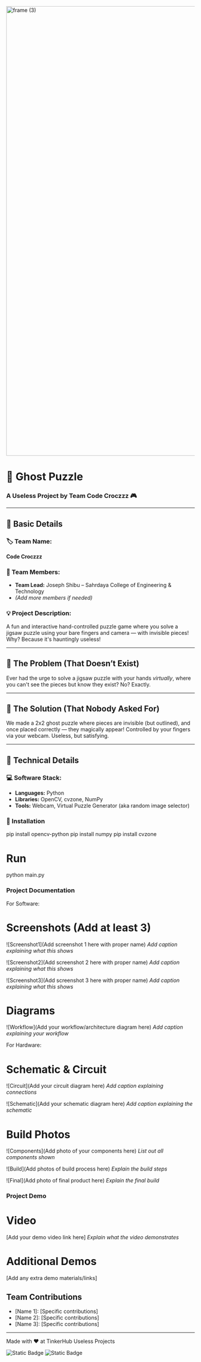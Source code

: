 <img width="3188" height="1202" alt="frame (3)" src="https://github.com/user-attachments/assets/517ad8e9-ad22-457d-9538-a9e62d137cd7" />

# 👻 Ghost Puzzle  
### A Useless Project by Team Code Croczzz 🎮

---

## 🚀 Basic Details

### 🏷️ Team Name:
**Code Croczzz**

### 👥 Team Members:
- **Team Lead:** Joseph Shibu – Sahrdaya College of Engineering & Technology  
- *(Add more members if needed)*

### 💡 Project Description:
A fun and interactive hand-controlled puzzle game where you solve a jigsaw puzzle using your bare fingers and camera — with invisible pieces! Why? Because it's hauntingly useless!

---

## 🤯 The Problem (That Doesn’t Exist)
Ever had the urge to solve a jigsaw puzzle with your hands *virtually*, where you can't see the pieces but know they exist? No? Exactly.

---

## 🤷 The Solution (That Nobody Asked For)
We made a 2x2 ghost puzzle where pieces are invisible (but outlined), and once placed correctly — they magically appear! Controlled by your fingers via your webcam. Useless, but satisfying.

---

## 🔧 Technical Details

### 💻 Software Stack:
- **Languages:** Python  
- **Libraries:** OpenCV, cvzone, NumPy  
- **Tools:** Webcam, Virtual Puzzle Generator (aka random image selector)

### 💾 Installation
pip install opencv-python
pip install numpy
pip install cvzone


# Run
python main.py


### Project Documentation
For Software:

# Screenshots (Add at least 3)
![Screenshot1](Add screenshot 1 here with proper name)
*Add caption explaining what this shows*

![Screenshot2](Add screenshot 2 here with proper name)
*Add caption explaining what this shows*

![Screenshot3](Add screenshot 3 here with proper name)
*Add caption explaining what this shows*

# Diagrams
![Workflow](Add your workflow/architecture diagram here)
*Add caption explaining your workflow*

For Hardware:

# Schematic & Circuit
![Circuit](Add your circuit diagram here)
*Add caption explaining connections*

![Schematic](Add your schematic diagram here)
*Add caption explaining the schematic*

# Build Photos
![Components](Add photo of your components here)
*List out all components shown*

![Build](Add photos of build process here)
*Explain the build steps*

![Final](Add photo of final product here)
*Explain the final build*

### Project Demo
# Video
[Add your demo video link here]
*Explain what the video demonstrates*

# Additional Demos
[Add any extra demo materials/links]

## Team Contributions
- [Name 1]: [Specific contributions]
- [Name 2]: [Specific contributions]
- [Name 3]: [Specific contributions]

---
Made with ❤️ at TinkerHub Useless Projects 

![Static Badge](https://img.shields.io/badge/TinkerHub-24?color=%23000000&link=https%3A%2F%2Fwww.tinkerhub.org%2F)
![Static Badge](https://img.shields.io/badge/UselessProjects--25-25?link=https%3A%2F%2Fwww.tinkerhub.org%2Fevents%2FQ2Q1TQKX6Q%2FUseless%2520Projects)


